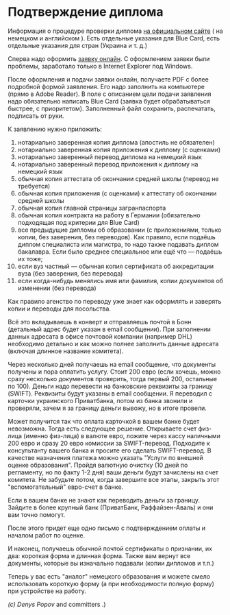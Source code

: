 # Подтверждение диплома

Информация о процедуре проверки диплома [на официальном сайте](https://www.kmk.org/kmk/information-in-english/statement-of-comparability-for-foreign-higher-education-qualifications.html) ( на немецком и английском ).
Есть отдельные указания для Blue Card, есть отдельные указания для стран (Украина и т. д.)

Сперва надо оформить [заявку онлайн](https://www.kmk.org/kmk/information-in-english/statement-of-comparability-for-foreign-higher-education-qualifications/application-and-fees/application-form.html).
С оформлением заявки были проблемы, заработало только в Internet Explorer под Windows.

После оформления и подачи заявки онлайн, получаете PDF с более подробной формой заявления. Его надо заполнить на компьютере (прямо в Adobe Reader). В поле с описанием цели подачи заявления надо обязательно написать Blue Card (заявка будет обрабатываться быстрее, с приоритетом). Заполненный файл сохранить, распечатать, подписать от руки.

К заявлению нужно приложить:

1. нотариально заверенная копия диплома (апостиль не обязателен)
2. нотариально заверенная копия приложения к диплому (с оценками)
3. нотариально заверенный перевод диплома на немецкий язык
4. нотариально заверенный перевод приложения к диплому на немецкий язык
5. обычная копия аттестата об окончании средней школы (перевод не требуется)
6. обычная копия приложения (с оценками) к аттестату об окончании средней школы
7. обычная копия главной страницы загранпаспорта
8. обычная копия контракта на работу в Германии (обязательно подходящая под критерии для Blue Card)
9. все предыдущие дипломы об образовании (с приложениями, только копии, без заверения, без переводов). Как правило, если подаёшь диплом специалиста или магистра, то надо также подавать диплом бакалавра. Если было среднее специальное или ещё что — подаёшь их тоже;
10. если вуз частный — обычная копия сертификата об аккредитации вуза (без заверения, без перевода)
11. если когда-нибудь менялись имя или фамилия, копии документов об изменении (без перевода)

Как правило агенство по переводу уже знает как оформлять и заверять копии и переводы для посольства.

Всё это вкладываешь в конверт и отправляешь почтой в Бонн (детальный адрес будет указан в email сообщении). При заполнении данных адресата в офисе почтовой компании (например DHL) необходимо детально и как можно полнее заполнить данные адресата (включая длинное название комитета).

Через несколько дней получаешь на email сообщение, что документы получены и пора оплатить услугу. Стоит 200 евро (если хочешь, можно сразу несколько документов проверить, тогда первый 200, остальные по 100). Деньги надо перевести на банковские реквизиты за границу (SWIFT). Реквизиты будут указаны в email сообщении. Я переводил с карточки украинского Приватбанка, потом из банка звонили и проверяли, зачем я за границу деньги вывожу, но в итоге провели.

Может получится так что оплата карточкой в вашем банке будет невозможна. Тогда есть следующее решение. Открываете счет физ-лица (именно физ-лица) в валюте евро, ложите через кассу наличными 200 евро и сразу 20 евро комиссии за SWIFT-перевод. Подходите к консультанту вашего банка и просите его сделать SWIFT-перевод. В качестве назначения платежа можно указать "Услуги по внешней оценке образования". Пройдя валютную очистку (10 дней по регламенту, но по факту 1-2 дня) ваши деньги будут зачислены на счет комитета. Не забудьте потом, когда завершите все этапы, закрыть этот "вспомогательный" евро-счет в банке.

Если в вашем банке не знают как переводить деньги за границу. Зайдите в более крупный банк (ПриватБанк, Раффайзен-Аваль) и они вам точно помогут.

После этого придет еще одно письмо с подтверждением оплаты и началом работ по оценке.

И наконец, получаешь обычной почтой сертификаты о признании, их два: короткая форма и длинная форма.
Также вам вернут все документы, которые вы изначально подавали (копии дипломов и т.п.)

Теперь у вас есть "аналог" немецкого образования и можете смело использовать короткую форму (а при необходимости полную форму) при устройстве на работу.



*(c) Denys Popov* and committers .)

